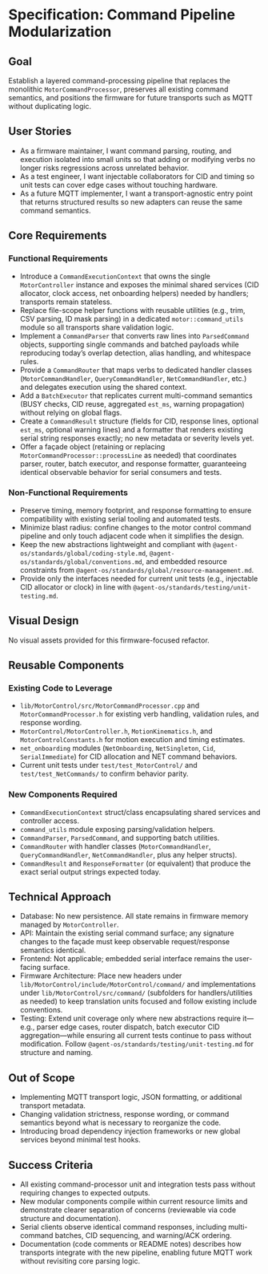 # Specification: Command Pipeline Modularization

## Goal
Establish a layered command-processing pipeline that replaces the monolithic `MotorCommandProcessor`, preserves all existing command semantics, and positions the firmware for future transports such as MQTT without duplicating logic.

## User Stories
- As a firmware maintainer, I want command parsing, routing, and execution isolated into small units so that adding or modifying verbs no longer risks regressions across unrelated behavior.
- As a test engineer, I want injectable collaborators for CID and timing so unit tests can cover edge cases without touching hardware.
- As a future MQTT implementer, I want a transport-agnostic entry point that returns structured results so new adapters can reuse the same command semantics.

## Core Requirements
### Functional Requirements
- Introduce a `CommandExecutionContext` that owns the single `MotorController` instance and exposes the minimal shared services (CID allocator, clock access, net onboarding helpers) needed by handlers; transports remain stateless.
- Replace file-scope helper functions with reusable utilities (e.g., trim, CSV parsing, ID mask parsing) in a dedicated `motor::command_utils` module so all transports share validation logic.
- Implement a `CommandParser` that converts raw lines into `ParsedCommand` objects, supporting single commands and batched payloads while reproducing today’s overlap detection, alias handling, and whitespace rules.
- Provide a `CommandRouter` that maps verbs to dedicated handler classes (`MotorCommandHandler`, `QueryCommandHandler`, `NetCommandHandler`, etc.) and delegates execution using the shared context.
- Add a `BatchExecutor` that replicates current multi-command semantics (BUSY checks, CID reuse, aggregated `est_ms`, warning propagation) without relying on global flags.
- Create a `CommandResult` structure (fields for CID, response lines, optional `est_ms`, optional warning lines) and a formatter that renders existing serial string responses exactly; no new metadata or severity levels yet.
- Offer a façade object (retaining or replacing `MotorCommandProcessor::processLine` as needed) that coordinates parser, router, batch executor, and response formatter, guaranteeing identical observable behavior for serial consumers and tests.

### Non-Functional Requirements
- Preserve timing, memory footprint, and response formatting to ensure compatibility with existing serial tooling and automated tests.
- Minimize blast radius: confine changes to the motor control command pipeline and only touch adjacent code when it simplifies the design.
- Keep the new abstractions lightweight and compliant with `@agent-os/standards/global/coding-style.md`, `@agent-os/standards/global/conventions.md`, and embedded resource constraints from `@agent-os/standards/global/resource-management.md`.
- Provide only the interfaces needed for current unit tests (e.g., injectable CID allocator or clock) in line with `@agent-os/standards/testing/unit-testing.md`.

## Visual Design
No visual assets provided for this firmware-focused refactor.

## Reusable Components
### Existing Code to Leverage
- `lib/MotorControl/src/MotorCommandProcessor.cpp` and `MotorCommandProcessor.h` for existing verb handling, validation rules, and response wording.
- `MotorControl/MotorController.h`, `MotionKinematics.h`, and `MotorControlConstants.h` for motion execution and timing estimates.
- `net_onboarding` modules (`NetOnboarding`, `NetSingleton`, `Cid`, `SerialImmediate`) for CID allocation and NET command behaviors.
- Current unit tests under `test/test_MotorControl/` and `test/test_NetCommands/` to confirm behavior parity.

### New Components Required
- `CommandExecutionContext` struct/class encapsulating shared services and controller access.
- `command_utils` module exposing parsing/validation helpers.
- `CommandParser`, `ParsedCommand`, and supporting batch utilities.
- `CommandRouter` with handler classes (`MotorCommandHandler`, `QueryCommandHandler`, `NetCommandHandler`, plus any helper structs).
- `CommandResult` and `ResponseFormatter` (or equivalent) that produce the exact serial output strings expected today.

## Technical Approach
- Database: No new persistence. All state remains in firmware memory managed by `MotorController`.
- API: Maintain the existing serial command surface; any signature changes to the façade must keep observable request/response semantics identical.
- Frontend: Not applicable; embedded serial interface remains the user-facing surface.
- Firmware Architecture: Place new headers under `lib/MotorControl/include/MotorControl/command/` and implementations under `lib/MotorControl/src/command/` (subfolders for handlers/utilities as needed) to keep translation units focused and follow existing include conventions.
- Testing: Extend unit coverage only where new abstractions require it—e.g., parser edge cases, router dispatch, batch executor CID aggregation—while ensuring all current tests continue to pass without modification. Follow `@agent-os/standards/testing/unit-testing.md` for structure and naming.

## Out of Scope
- Implementing MQTT transport logic, JSON formatting, or additional transport metadata.
- Changing validation strictness, response wording, or command semantics beyond what is necessary to reorganize the code.
- Introducing broad dependency injection frameworks or new global services beyond minimal test hooks.

## Success Criteria
- All existing command-processor unit and integration tests pass without requiring changes to expected outputs.
- New modular components compile within current resource limits and demonstrate clearer separation of concerns (reviewable via code structure and documentation).
- Serial clients observe identical command responses, including multi-command batches, CID sequencing, and warning/ACK ordering.
- Documentation (code comments or README notes) describes how transports integrate with the new pipeline, enabling future MQTT work without revisiting core parsing logic.
